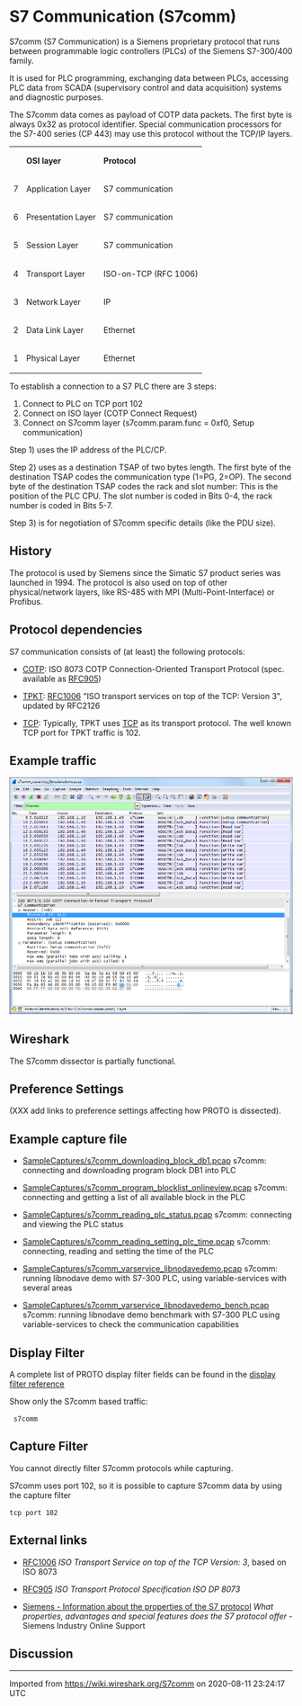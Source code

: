 # S7 Communication (S7comm)

S7comm (S7 Communication) is a Siemens proprietary protocol that runs between programmable logic controllers (PLCs) of the Siemens S7-300/400 family.

It is used for PLC programming, exchanging data between PLCs, accessing PLC data from SCADA (supervisory control and data acquisition) systems and diagnostic purposes.

The S7comm data comes as payload of COTP data packets. The first byte is always 0x32 as protocol identifier. Special communication processors for the S7-400 series (CP 443) may use this protocol without the TCP/IP layers.

<div>

<table>
<tbody>
<tr class="odd">
<td></td>
<td><p><strong>OSI layer</strong></p></td>
<td><p><strong>Protocol</strong></p></td>
</tr>
<tr class="even">
<td><p>7</p></td>
<td><p>Application Layer</p></td>
<td><p>S7 communication</p></td>
</tr>
<tr class="odd">
<td><p>6</p></td>
<td><p>Presentation Layer</p></td>
<td><p>S7 communication</p></td>
</tr>
<tr class="even">
<td><p>5</p></td>
<td><p>Session Layer</p></td>
<td><p>S7 communication</p></td>
</tr>
<tr class="odd">
<td><p>4</p></td>
<td><p>Transport Layer</p></td>
<td><p>ISO-on-TCP (RFC 1006)</p></td>
</tr>
<tr class="even">
<td><p>3</p></td>
<td><p>Network Layer</p></td>
<td><p>IP</p></td>
</tr>
<tr class="odd">
<td><p>2</p></td>
<td><p>Data Link Layer</p></td>
<td><p>Ethernet</p></td>
</tr>
<tr class="even">
<td><p>1</p></td>
<td><p>Physical Layer</p></td>
<td><p>Ethernet</p></td>
</tr>
</tbody>
</table>

</div>

To establish a connection to a S7 PLC there are 3 steps:

1.  Connect to PLC on TCP port 102
2.  Connect on ISO layer (COTP Connect Request)
3.  Connect on S7comm layer (s7comm.param.func = 0xf0, Setup communication)

Step 1) uses the IP address of the PLC/CP.

Step 2) uses as a destination TSAP of two bytes length. The first byte of the destination TSAP codes the communication type (1=PG, 2=OP). The second byte of the destination TSAP codes the rack and slot number: This is the position of the PLC CPU. The slot number is coded in Bits 0-4, the rack number is coded in Bits 5-7.

Step 3) is for negotiation of S7comm specific details (like the PDU size).

## History

The protocol is used by Siemens since the Simatic S7 product series was launched in 1994. The protocol is also used on top of other physical/network layers, like RS-485 with MPI (Multi-Point-Interface) or Profibus.

## Protocol dependencies

S7 communication consists of (at least) the following protocols:

  - [COTP](/COTP): ISO 8073 COTP Connection-Oriented Transport Protocol (spec. available as [RFC905](http://www.ietf.org/rfc/rfc0905.txt))

  - [TPKT](/TPKT): [RFC1006](http://www.ietf.org/rfc/rfc1006.txt) "ISO transport services on top of the TCP: Version 3", updated by RFC2126

  - [TCP](/TCP): Typically, TPKT uses [TCP](/TCP) as its transport protocol. The well known TCP port for TPKT traffic is 102.

## Example traffic

![S7comm\_traffic\_example.png](uploads/__moin_import__/attachments/S7comm/S7comm_traffic_example.png "S7comm_traffic_example.png")

## Wireshark

The S7comm dissector is partially functional.

## Preference Settings

(XXX add links to preference settings affecting how PROTO is dissected).

## Example capture file

  - [SampleCaptures/s7comm\_downloading\_block\_db1.pcap](uploads/__moin_import__/attachments/SampleCaptures/s7comm_downloading_block_db1.pcap) s7comm: connecting and downloading program block DB1 into PLC

  - [SampleCaptures/s7comm\_program\_blocklist\_onlineview.pcap](uploads/__moin_import__/attachments/SampleCaptures/s7comm_program_blocklist_onlineview.pcap) s7comm: connecting and getting a list of all available block in the PLC

  - [SampleCaptures/s7comm\_reading\_plc\_status.pcap](uploads/__moin_import__/attachments/SampleCaptures/s7comm_reading_plc_status.pcap) s7comm: connecting and viewing the PLC status

  - [SampleCaptures/s7comm\_reading\_setting\_plc\_time.pcap](uploads/__moin_import__/attachments/SampleCaptures/s7comm_reading_setting_plc_time.pcap) s7comm: connecting, reading and setting the time of the PLC

  - [SampleCaptures/s7comm\_varservice\_libnodavedemo.pcap](uploads/__moin_import__/attachments/SampleCaptures/s7comm_varservice_libnodavedemo.pcap) s7comm: running libnodave demo with S7-300 PLC, using variable-services with several areas

  - [SampleCaptures/s7comm\_varservice\_libnodavedemo\_bench.pcap](uploads/__moin_import__/attachments/SampleCaptures/s7comm_varservice_libnodavedemo_bench.pcap) s7comm: running libnodave demo benchmark with S7-300 PLC using variable-services to check the communication capabilities

## Display Filter

A complete list of PROTO display filter fields can be found in the [display filter reference](https://www.wireshark.org/docs/dfref/s/s7comm.html)

Show only the S7comm based traffic:

``` 
 s7comm 
```

## Capture Filter

You cannot directly filter S7comm protocols while capturing.

S7comm uses port 102, so it is possible to capture S7comm data by using the capture filter

    tcp port 102 

## External links

  - [RFC1006](http://www.ietf.org/rfc/rfc1006.txt) *ISO Transport Service on top of the TCP Version: 3*, based on ISO 8073

  - [RFC905](http://www.ietf.org/rfc/rfc0905.txt) *ISO Transport Protocol Specification ISO DP 8073*

  - [Siemens - Information about the properties of the S7 protocol](https://support.industry.siemens.com/cs/ww/en/view/26483647) *What properties, advantages and special features does the S7 protocol offer* - Siemens Industry Online Support

## Discussion

---

Imported from https://wiki.wireshark.org/S7comm on 2020-08-11 23:24:17 UTC
